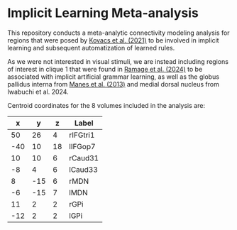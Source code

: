 # Implicit Learning Meta-analysis

This repository conducts a meta-analytic connectivity modeling analysis for regions that were posed by [Kovacs et al. (2021)](https://pubmed.ncbi.nlm.nih.gov/33630631/) to be involved in implicit learning and subsequent automatization of learned rules.


As we were not interested in visual stimuli, we are instead including regions of interest in clique 1 that were found in [Ramage et al. (2024)](https://direct.mit.edu/imag/article/doi/10.1162/imag_a_00355/124919/Elucidating-a-statistical-learning-brain-network/) to be associated with implicit artificial grammar learning, as well as the globus pallidus interna from [Manes et al. (2013)](https://pubmed.ncbi.nlm.nih.gov/25050431/) and medial dorsal nucleus from Iwabuchi et al. 2024.



Centroid coordinates for the 8 volumes included in the analysis are:

| x   | y   | z   | Label     |
|-----|-----|-----|-----------|
| 50  | 26  | 4   | rIFGtri1  |
| -40 | 10  | 18  | lIFGop7   |
| 10  | 10  | 6   | rCaud31   |
| -8  | 4   | 6   | lCaud33   |
| 8   | -15 | 6   | rMDN      |
| -6  | -15 | 7   | lMDN      |
| 11  | 2   | 2   | rGPi      |
| -12 | 2   | 2   | lGPi      |


<!--
| x   | y   | z   | Label     |
|-----|-----|-----|-----------|
| 50  | 26  | 4   | rIFGtri1  |
| 48  | 24  | 22  | rMFG2     |
| 58  | 16  | 20  | rIFGop3   |
| 50  | 40  | 0   | rFpole4   |
| 50  | 8   | 42  | rMFG5     |
| 50  | 10  | 38  | rMFG6     |
| -40 | 10  | 18  | lIFGop7   |
| -38 | 22  | -2  | lIns8     |
| -50 | 36  | 8   | lIFGtri9  |
| -44 | 28  | 20  | lIFGtri10 |
| 10  | 10  | 6   | rCaud31   |
| -8  | 4   | 6   | lCaud33   |
| 8   | -15 | 6   | rMDN      |
| -6  | -15 | 7   | lMDN      |
| 11  | 2   | 2   | rGPi      |
| -12 | 2   | 2   | lGPi      |
-->
